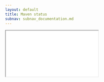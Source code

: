 ```yaml
---
layout: default
title: Maven status
subnav: subnav_documentation.md
---
```


<iframe class="maven" src="generated/status-mojo.html"></iframe>